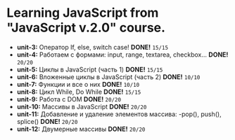 # Learning JavaScript from "JavaScript v.2.0" course.

* **unit-3:** Оператор If, else, switch case! **DONE!** `15/15`
* **unit-4:** Работаем с формами: input, range, textarea, checkbox... **DONE!** `20/20`
* **unit-5:** Циклы в JavaScript (часть 1) **DONE!** `15/15`
* **unit-6:** Вложенные циклы в JavaScript (часть 2) **DONE!** `10/10`
* **unit-7:** Функции и все о них **DONE!** `10/10`
* **unit-8:** Цикл While, Do While **DONE!** `15/15`
* **unit-9:** Работа с DOM **DONE!** `20/20`
* **unit-10:** Массивы в JavaScript **DONE!** `20/20`
* **unit-11:** Добавление и удаление элементов массива: -pop(), push(), splice() **DONE!** `20/20`
* **unit-12:** Двумерные массивы **DONE!** `20/20`